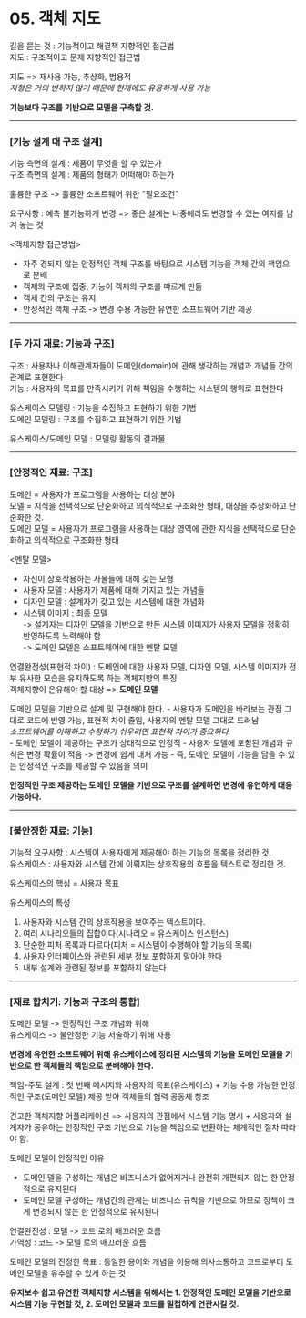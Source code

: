 # 05. 객체 지도 #
    
길을 묻는 것 : 기능적이고 해결책 지향적인 접근법  
지도 : 구조적이고 문제 지향적인 접근법  
  
지도 => 재사용 가능, 추상화, 범용적  
*지형은 거의 변하지 않기 때문에 현재에도 유용하게 사용 가능*
  
<b>기능보다 구조를 기반으로 모델을 구축할 것.</b>   

 -----------------
 ### [기능 설계 대 구조 설계] ###
 기능 측면의 설계 : 제품이 무엇을 할 수 있는가  
 구조 측면의 설계 : 제품의 형태가 어떠해야 하는가  
   
 훌륭한 구조 -> 훌륭한 소프트웨어 위한 "필요조건"  
   
 요구사항 : 예측 불가능하게 변경 => 좋은 설계는 나중에라도 변경할 수 있는 여지를 남겨 놓는 것  
   
 <객체지향 접근방법>  
 - 자주 경되지 않는 안정적인 객체 구조를 바탕으로 시스템 기능을 객체 간의 책임으로 분배
 - 객체의 구조에 집중, 기능이 객체의 구조를 따르게 만듦
 - 객체 간의 구조는 유지
 - 안정적인 객체 구조 -> 변경 수용 가능한 유연한 소프트웨어 기반 제공
 
  -----------------
 ### [두 가지 재료: 기능과 구조] ### 
 구조 : 사용자나 이해관계자들이 도메인(domain)에 관해 생각하는 개념과 개념들 간의 관계로 표현한다  
 기능 : 사용자의 목표를 만족시키기 위해 책임을 수행하는 시스템의 행위로 표현한다  
   
 유스케이스 모델링 : 기능을 수집하고 표현하기 위한 기법  
 도메인 모델링 : 구조를 수집하고 표현하기 위한 기법  
   
 유스케이스/도메인 모델 : 모델링 활동의 결과물  
   
  -----------------
 ### [안정적인 재료: 구조] ### 
 도메인 = 사용자가 프로그램을 사용하는 대상 분야  
 모델 = 지식을 선택적으로 단순화하고 의식적으로 구조화한 형태, 대상을 추상화하고 단순화한 것.    
 도메인 모델 = 사용자가 프로그램을 사용하는 대상 영역에 관한 지식을 선택적으로 단순화하고 의식적으로 구조화한 형태
   
 <멘탈 모델>  
 - 자신이 상호작용하는 사물들에 대해 갖는 모형  
 - 사용자 모델 : 사용자가 제품에 대해 가지고 있는 개념들
 - 디자인 모델 : 설계자가 갖고 있는 시스템에 대한 개념화
 - 시스템 이미지 : 최종 모델  
-> 설계자는 디자인 모델을 기반으로 만든 시스템 이미지가 사용자 모델을 정확히 반영하도록 노력해야 함  
-> 도메인 모델은 소프트웨어에 대한 멘탈 모델  
   
 연결완전성(표현적 차이) : 도메인에 대한 사용자 모델, 디자인 모델, 시스템 이미지가 전부 유사한 모습을 유지하도록 하는 객체지향의 특징  
 객체지향이 은유해야 할 대상 => <b>도메인 모델</b>  
   
 도메인 모델을 기반으로 설계 및 구현해야 한다.
    - 사용자가 도메인을 바라보는 관점 그대로 코드에 반영 가능, 표현적 차이 줄임, 사용자의 멘탈 모델 그대로 드러남  
        *소프트웨어를 이해하고 수정하기 쉬우려면 표현적 차이가 중요하다.*  
    - 도메인 모델이 제공하는 구조가 상대적으로 안정적
        - 사용자 모델에 포함된 개념과 규칙은 변경 확률이 적음 -> 변경에 쉽게 대처 가능
        - 즉, 도메인 모델이 기능을 담을 수 있는 안정적인 구조를 제공할 수 있음을 의미
     
 <b>안정적인 구조 제공하는 도메인 모델을 기반으로 구조를 설계하면 변경에 유연하게 대응 가능하다.</b>
   
  -----------------
 ### [불안정한 재료: 기능] ### 
 기능적 요구사항 : 시스템이 사용자에게 제공해야 하는 기능의 목록을 정리한 것.  
 유스케이스 : 사용자와 시스템 간에 이뤄지는 상호작용의 흐름을 텍스트로 정리한 것.  
   
 유스케이스의 핵심 = 사용자 목표  
   
 유스케이스의 특성  
 1. 사용자와 시스템 간의 상호작용을 보여주는 텍스트이다.
 2. 여러 시나리오들의 집합이다(시나리오 = 유스케이스 인스턴스)
 3. 단순한 피처 목록과 다르다(피처 = 시스템이 수행해야 할 기능의 목록)
 4. 사용자 인터페이스와 관련된 세부 정보 포함하지 말아야 한다
 5. 내부 설계와 관련된 정보를 포함하지 않는다

  
  -----------------
 ### [재료 합치기: 기능과 구조의 통합] ### 
 도메인 모델 -> 안정적인 구조 개념화 위해  
 유스케이스 -> 불안정한 기능 서술하기 위해 사용  
   
 <b>변경에 유연한 소프트웨어 위해 유스케이스에 정리된 시스템의 기능을 도메인 모델을 기반으로 한 객체들의 책임으로 분배해야 한다.</b>  
   
 책임-주도 설계 : 첫 번째 메시지와 사용자의 목표(유스케이스) + 기능 수용 가능한 안정적인 구조(도메인 모델) 제공 받아 객체들의 협력 공동체 창조  
  
 견고한 객체지향 어플리케이션 => 사용자의 관점에서 시스템 기능 명시 + 사용자와 설계자가 공유하는 안정적인 구조 기반으로 기능을 책임으로 변환하는 체계적인 절차 따라야 함.  
   
 도메인 모델이 안정적인 이유
 - 도메인 델을 구성하는 개념은 비즈니스가 없어지거나 완전히 개편되지 않는 한 안정적으로 유지된다
 - 도메인 모델 구성하는 개념간의 관계는 비즈니스 규칙을 기반으로 하므로 정책이 크게 변경되지 않는 한 안정적으로 유지된다
  
연결완전성 : 모델 -> 코드 로의 매끄러운 흐름  
가역성 : 코드 -> 모델 로의 매끄러운 흐름  
  
도메인 모델의 진정한 목표 : 동일한 용어와 개념을 이용해 의사소통하고 코드로부터 도메인 모델을 유추할 수 있게 하는 것  
  
<b>유지보수 쉽고 유연한 객체지향 시스템을 위해서는 1. 안정적인 도메인 모델을 기반으로 시스템 기능 구현할 것, 2. 도메인 모델과 코드를 밀접하게 연관시킬 것. </b>  
  
